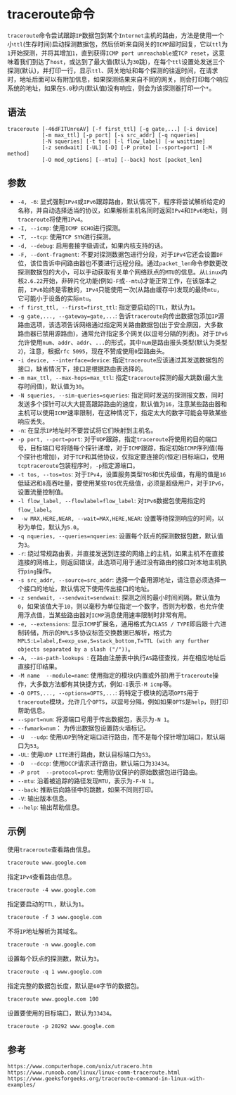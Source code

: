 # traceroute命令
`traceroute`命令尝试跟踪`IP`数据包到某个`Internet`主机的路由，方法是使用一个小`ttl`(生存时间)启动探测数据包，然后侦听来自网关的`ICMP`超时回复，它以`ttl`为`1`开始探测，并将其增加`1`，直到获得`ICMP port unreachable`或`TCP reset`，这意味着我们到达了`host`，或达到了最大值(默认为`30`跳)，在每个`ttl`设置处发送三个探测(默认)，并打印一行，显示`ttl`、网关地址和每个探测的往返时间，在请求时，地址后面可以有附加信息，如果探测结果来自不同的网关，则会打印每个响应系统的地址，如果在`5.0`秒内(默认值)没有响应，则会为该探测器打印一个`*`。

## 语法
```shell
traceroute [-46dFITUnreAV] [-f first_ttl] [-g gate,...] [-i device] 
           [-m max_ttl] [-p port] [-s src_addr] [-q nqueries] 
           [-N squeries] [-t tos] [-l flow_label] [-w waittime] 
           [-z sendwait] [-UL] [-D] [-P proto] [--sport=port] [-M method] 
           [-O mod_options] [--mtu] [--back] host [packet_len]
```

## 参数
* `-4, -6`: 显式强制`IPv4`或`IPv6`跟踪路由，默认情况下，程序将尝试解析给定的名称，并自动选择适当的协议，如果解析主机名同时返回`IPv4`和`IPv6`地址，则`traceroute`将使用`IPv4`。
* `-I, --icmp`: 使用`ICMP ECHO`进行探测。
* `-T, --tcp`: 使用`TCP SYN`进行探测。
* `-d, --debug`: 启用套接字级调试，如果内核支持的话。
* `-F, --dont-fragment`: 不要对探测数据包进行分段，对于`IPv4`它还会设置`DF`位，该位告诉中间路由器也不要进行远程分段。通过`packet_len`命令参数更改探测数据包的大小，可以手动获取有关单个网络跃点的`MTU`的信息。从`Linux`内核`2.6.22`开始，非碎片化功能(例如`-F`或`--mtu`)才能正常工作，在该版本之前，`IPv6`始终是零散的，`IPv4`只能使用一次(从路由缓存中)发现的最终`mtu`，它可能小于设备的实际`mtu`。
* `-f first_ttl, --first=first_ttl`: 指定要启动的`TTL`，默认为`1`。
* `-g gate,..., --gateway=gate,...`: 告诉`traceroute`向传出数据包添加`IP`源路由选项，该选项告诉网络通过指定网关路由数据包(出于安全原因，大多数路由器已禁用源路由)，通常允许指定多个网关(以逗号分隔的列表)。对于`IPv6`允许使用`num`、`addr`、`addr`、`...`的形式，其中`num`是路由报头类型(默认为类型`2`)，注意，根据`rfc 5095`，现在不赞成使用`0`型路由头。
* `-i device, --interface=device`: 指定`traceroute`应该通过其发送数据包的接口，缺省情况下，接口是根据路由表选择的。
* `-m max_ttl, --max-hops=max_ttl`: 指定`traceroute`探测的最大跳数(最大生存时间值)，默认值为`30`。
* `-N squeries, --sim-queries=squeries`: 指定同时发送的探测报文数，同时发送多个探针可以大大提高跟踪路由的速度，默认值为`16`，注意某些路由器和主机可以使用`ICMP`速率限制，在这种情况下，指定太大的数字可能会导致某些响应丢失。
* `-n`: 在显示`IP`地址时不要尝试将它们映射到主机名。
* `-p port, --port=port`: 对于`UDP`跟踪，指定`traceroute`将使用的目的端口号，目标端口号将随每个探针递增，对于`ICMP`跟踪，指定初始`ICMP`序列值(每个探针也增加)，对于`TCP`和其他协议，仅指定要连接的(恒定)目标端口，使用`tcptraceroute`包装程序时，`-p`指定源端口。
* `-t tos, --tos=tos`: 对于`IPv4`，设置服务类型`TOS`和优先级值，有用的值是`16`低延迟和`8`高吞吐量，要使用某些`TOS`优先级值，必须是超级用户，对于`IPv6`，设置流量控制值。
* `-l flow_label, --flowlabel=flow_label`: 对`IPv6`数据包使用指定的`flow_label`。
* ` -w MAX,HERE,NEAR, --wait=MAX,HERE,NEAR`: 设置等待探测响应的时间，以秒为单位，默认为`5.0`。
* `-q nqueries, --queries=nqueries`: 设置每个跃点的探测数据包数，默认值为`3`。
* `-r`: 绕过常规路由表，并直接发送到连接的网络上的主机，如果主机不在直接连接的网络上，则返回错误，此选项可用于通过没有路由的接口对本地主机执行`ping`操作。
* `-s src_addr, --source=src_addr`: 选择一个备用源地址，请注意必须选择一个接口的地址，默认情况下使用传出接口的地址。
* `-z sendwait, --sendwait=sendwait`: 探测之间的最小时间间隔，默认值为`0`，如果该值大于`10`，则以毫秒为单位指定一个数字，否则为秒数，也允许使用浮点值，当某些路由器对`ICMP`消息使用速率限制时非常有用。
* `-e, --extensions`: 显示`ICMP`扩展名，通用格式为`CLASS / TYPE`即后跟十六进制转储，所示的`MPLS`多协议标签交换数据已解析，格式为`MPLS:L=label,E=exp_use,S=stack_bottom,T=TTL (with any further objects separated by a slash ("/"))`。
* `-A, --as-path-lookups `: 在路由注册表中执行`AS`路径查找，并在相应地址后直接打印结果。
* `-M name  --module=name`: 使用指定的模块(内置或外部)用于`traceroute`操作，大多数方法都有其快捷方式，例如`-I`表示`-M icmp`等。
* `-O OPTS,..., --options=OPTS,...`: 将特定于模块的选项`OPTS`用于`traceroute`模块，允许几个`OPTS`，以逗号分隔，例如如果`OPTS`是`help`，则打印帮助信息。             
* `--sport=num`: 将源端口号用于传出数据包，表示为`-N 1`。 
* `--fwmark=num`： 为传出数据包设置防火墙标记。
* `-U  --udp`: 使用`UDP`到特定端口进行路由，而不是每个探针增加端口，默认端口为`53`。
* `-UL`: 使用`UDP LITE`进行路由，默认目标端口为`53`。
* `-D  --dccp`: 使用`DCCP`请求进行路由，默认端口为`33434`。
* `-P prot  --protocol=prot`: 使用协议保护的原始数据包进行路由。
* `--mtu`: 沿着被追踪的路径发现`MTU`，表示为`-F-N 1`。
* `--back`: 推断后向路径中的跳数，如果不同则打印。
* `-V`: 输出版本信息。
* `--help`: 输出帮助信息。

## 示例

使用`traceroute`查看路由信息。

```shell
traceroute www.google.com
```

指定`IPv4`查看路由信息。

```shell
traceroute -4 www.google.com
```

指定要启动的`TTL`，默认为`1`。

```shell
traceroute -f 3 www.google.com
```

不将`IP`地址解析为其域名。

```shell
traceroute -n www.google.com
```

设置每个跃点的探测数，默认为`3`。

```shell
traceroute -q 1 www.google.com
```

指定完整的数据包长度，默认是`60`字节的数据包。

```shell
traceroute www.google.com 100
```

设置要使用的目标端口，默认为`33434`。

```shell
traceroute -p 20292 www.google.com
```




## 参考

```
https://www.computerhope.com/unix/utracero.htm
https://www.runoob.com/linux/linux-comm-traceroute.html
https://www.geeksforgeeks.org/traceroute-command-in-linux-with-examples/
```
